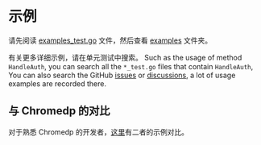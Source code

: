# 示例

请先阅读 [examples_test.go](https://github.com/go-rod/rod/tree/master/examples_test.go) 文件，然后查看 [examples](https://github.com/go-rod/rod/tree/master/lib/examples) 文件夹。

有关更多详细示例，请在单元测试中搜索。 Such as the usage of method `HandleAuth`, you can search all the `*_test.go` files that contain `HandleAuth`, You can also search the GitHub [issues](https://github.com/go-rod/rod/issues) or [discussions](https://github.com/go-rod/rod/discussions), a lot of usage examples are recorded there.

## 与 Chromedp 的对比

对于熟悉 Chromedp 的开发者，[这里](https://github.com/go-rod/rod/tree/master/lib/examples/compare-chromedp)有二者的示例对比。
